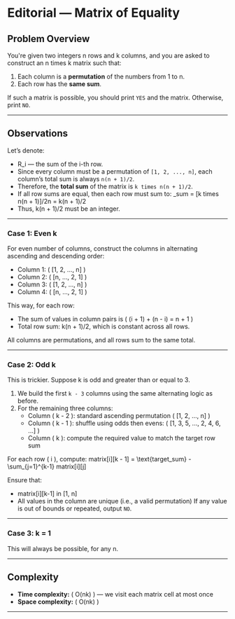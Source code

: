 # Editorial — Matrix of Equality

## Problem Overview

You're given two integers n rows and k columns, and you are asked to construct an n times k matrix such that:

1. Each column is a **permutation** of the numbers from 1 to n.
2. Each row has the **same sum**.

If such a matrix is possible, you should print `YES` and the matrix. Otherwise, print `NO`.

---

## Observations

Let’s denote:

- R_i — the sum of the i-th row.
- Since every column must be a permutation of `[1, 2, ..., n]`, each column’s total sum is always `n(n + 1)/2`.
- Therefore, the **total sum** of the matrix is `k times n(n + 1)/2`.
- If all row sums are equal, then each row must sum to:
  _sum = [k times n(n + 1)]/2n = k(n + 1)/2
- Thus, k(n + 1)/2 must be an integer.

---

### Case 1: Even k

For even number of columns, construct the columns in alternating ascending and descending order:

- Column 1: \( [1, 2, ..., n] \)
- Column 2: \( [n, ..., 2, 1] \)
- Column 3: \( [1, 2, ..., n] \)
- Column 4: \( [n, ..., 2, 1] \)

This way, for each row:
- The sum of values in column pairs is \( (i + 1) + (n - i) = n + 1 \)
- Total row sum: k(n + 1)/2, which is constant across all rows. <br>

All columns are permutations, and all rows sum to the same total.

---

### Case 2: Odd k

This is trickier. Suppose k is odd and greater than or equal to 3.

1. We build the first `k - 3` columns using the same alternating logic as before.
2. For the remaining three columns:
   - Column \( k - 2 \): standard ascending permutation \( [1, 2, ..., n] \)
   - Column \( k - 1 \): shuffle using odds then evens: \( [1, 3, 5, ..., 2, 4, 6, ...] \)
   - Column \( k \): compute the required value to match the target row sum

For each row \( i \), compute:
matrix[i][k - 1] = \text{target\_sum} - \sum_{j=1}^{k-1} matrix[i][j]

Ensure that:
- matrix[i][k-1] in [1, n]
- All values in the column are unique (i.e., a valid permutation)
If any value is out of bounds or repeated, output `NO`.

---

### Case 3: k = 1

This will always be possible, for any n.

---

## Complexity

- **Time complexity:** \( O(nk) \) — we visit each matrix cell at most once
- **Space complexity:** \( O(nk) \)

---
